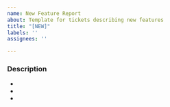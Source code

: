 ```yaml
---
name: New Feature Report
about: Template for tickets describing new features
title: "[NEW]"
labels: ''
assignees: ''

---
```


### Description
- 
- 
-

